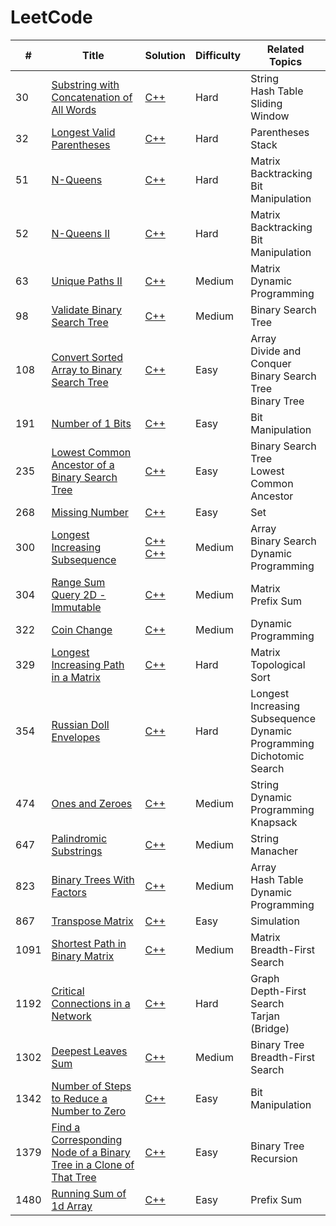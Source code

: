 # LeetCode
| # | Title | Solution | Difficulty | Related Topics |
|---| ----- | -------- | ---------- | -------------- |
| 30 | [Substring with Concatenation of All Words](https://leetcode.com/problems/substring-with-concatenation-of-all-words/) | [C++](https://github.com/GameShiba/LeetCode/blob/e781a55123c4acdf15cd4cf16c4c1ed37635d60b/30.%20Substring%20with%20Concatenation%20of%20All%20Words/30.%20Substring%20with%20Concatenation%20of%20All%20Words%20(Sliding%20Window).cpp) | Hard | String<br>Hash Table<br>Sliding Window |
| 32 | [Longest Valid Parentheses](https://leetcode.com/problems/longest-valid-parentheses/) | [C++](https://github.com/GameShiba/LeetCode/blob/cb0c40f80e5576938f6d1bdb07512561f800df99/32.%20Longest%20Valid%20Parentheses/32.%20Longest%20Valid%20Parentheses%20(Stack).cpp) | Hard | Parentheses<br>Stack |
| 51 | [N-Queens](https://leetcode.com/problems/n-queens/) | [C++](https://github.com/GameShiba/LeetCode/blob/f7b0f9a3b9621260ab66220ef9f1ea721d6610ec/51.%20N-Queens/51.%20N-Queens%20(Backtracking).cpp) | Hard | Matrix<br>Backtracking<br>Bit Manipulation |
| 52 | [N-Queens II](https://leetcode.com/problems/n-queens-ii/) | [C++](https://github.com/GameShiba/LeetCode/blob/3c442fb08d2ac77f1cbbcbe72c2991f68735dddc/52.%20N-Queens%20II/52.%20N-Queens%20II%20(Backtracking).cpp) | Hard | Matrix<br>Backtracking<br>Bit Manipulation |
| 63 | [Unique Paths II](https://leetcode.com/problems/unique-paths-ii/) | [C++](https://github.com/GameShiba/LeetCode/blob/9eb4594ba53fcea8f0333e9cba0cd47c252b83a5/63.%20Unique%20Paths%20II/63.%20Unique%20Paths%20II%20(DP).cpp) | Medium | Matrix<br>Dynamic Programming |
| 98 | [Validate Binary Search Tree](https://leetcode.com/problems/validate-binary-search-tree/) | [C++](https://github.com/GameShiba/LeetCode/blob/e8d1767ecc4640cec99f98de8f3dde6acf70323d/98.%20Validate%20Binary%20Search%20Tree/98.%20Validate%20Binary%20Search%20Tree%20(Recursion).cpp) | Medium | Binary Search Tree |
| 108 | [Convert Sorted Array to Binary Search Tree](https://leetcode.com/problems/convert-sorted-array-to-binary-search-tree/) | [C++](https://github.com/GameShiba/LeetCode/blob/4bcb818afddba1a77b6b46f808f92d15c92647ef/108.%20Convert%20Sorted%20Array%20to%20Binary%20Search%20Tree/108.%20Convert%20Sorted%20Array%20to%20Binary%20Search%20Tree%20(Divide%20and%20Conquer).cpp) | Easy | Array<br>Divide and Conquer<br>Binary Search Tree<br>Binary Tree |
| 191 | [Number of 1 Bits](https://leetcode.com/problems/number-of-1-bits/) | [C++](https://github.com/GameShiba/LeetCode/blob/0e6a627789d12ce8ea6f8f378894ac1643ba0db2/191.%20Number%20of%201%20Bits/191.%20Number%20of%201%20Bits%20(Bit%20Manipulation).cpp) | Easy | Bit Manipulation |
| 235 | [Lowest Common Ancestor of a Binary Search Tree](https://leetcode.com/problems/lowest-common-ancestor-of-a-binary-search-tree/) | [C++](https://github.com/GameShiba/LeetCode/blob/d3d3318eb74b8033cc4132b5841834b3264fe102/235.%20Lowest%20Common%20Ancestor%20of%20a%20Binary%20Search%20Tree/235.%20Lowest%20Common%20Ancestor%20of%20a%20Binary%20Search%20Tree%20(Iterative).cpp) | Easy | Binary Search Tree<br>Lowest Common Ancestor |
| 268 | [Missing Number](https://leetcode.com/problems/missing-number/) | [C++](https://github.com/GameShiba/LeetCode/blob/92a46d63dad6b8b28ecae7815e3d7e2f2f71fa7e/268.%20Missing%20Number/268.%20Missing%20Number%20(Set).cpp) | Easy | Set |
| 300 | [Longest Increasing Subsequence](https://leetcode.com/problems/longest-increasing-subsequence/) | [C++](https://github.com/GameShiba/LeetCode/blob/46cec26fae43a2efd8e1241df171667e91e97fb7/300.%20Longest%20Increasing%20Subsequence/300.%20Longest%20Increasing%20Subsequence%20(DP).cpp)<br>[C++](https://github.com/GameShiba/LeetCode/blob/46cec26fae43a2efd8e1241df171667e91e97fb7/300.%20Longest%20Increasing%20Subsequence/300.%20Longest%20Increasing%20Subsequence%20(Binary%20Search).cpp) | Medium | Array<br>Binary Search<br>Dynamic Programming |
| 304 | [Range Sum Query 2D - Immutable](https://leetcode.com/problems/range-sum-query-2d-immutable/) | [C++](https://github.com/GameShiba/LeetCode/blob/8662c30d447525cb36f05b76cf73ad4c4d82a75a/304.%20Range%20Sum%20Query%202D%20-%20Immutable/304.%20Range%20Sum%20Query%202D%20-%20Immutable%20(Prefix%20Sum).cpp) | Medium | Matrix<br>Prefix Sum |
| 322 | [Coin Change](https://leetcode.com/problems/coin-change/) | [C++](https://github.com/GameShiba/LeetCode/blob/a111612e074dc4934205810068b18ec2d0b6f09c/322.%20Coin%20Change/322.%20Coin%20Change%20(DP).cpp) | Medium | Dynamic Programming |
| 329 | [Longest Increasing Path in a Matrix](https://leetcode.com/problems/longest-increasing-path-in-a-matrix/) | [C++](https://github.com/GameShiba/LeetCode/blob/c944fe54f9e3574712a77a20991cdfb1357b5889/329.%20Longest%20Increasing%20Path%20in%20a%20Matrix/329.%20Longest%20Increasing%20Path%20in%20a%20Matrix%20(Topological%20Sort).cpp) | Hard | Matrix<br>Topological Sort |
| 354 | [Russian Doll Envelopes](https://leetcode.com/problems/russian-doll-envelopes/) | [C++](https://github.com/GameShiba/LeetCode/blob/168f6607618589b2bfcf179a3066f56f489ae01e/354.%20Russian%20Doll%20Envelopes/354.%20Russian%20Doll%20Envelopes%20(Dichotomic%20Search).cpp) | Hard | Longest Increasing Subsequence<br>Dynamic Programming<br>Dichotomic Search |
| 474 | [Ones and Zeroes](https://leetcode.com/problems/ones-and-zeroes/) | [C++](https://github.com/GameShiba/LeetCode/blob/0faccfeb9ecfc50a1628a1bd7035b56d4cf268a8/474.%20Ones%20and%20Zeroes/474.%20Ones%20and%20Zeroes%20(Knapsack).cpp) | Medium | String<br>Dynamic Programming<br>Knapsack |
| 647 | [Palindromic Substrings](https://leetcode.com/problems/palindromic-substrings/) | [C++](https://github.com/GameShiba/LeetCode/blob/0faccfeb9ecfc50a1628a1bd7035b56d4cf268a8/647.%20Palindromic%20Substrings/647.%20Palindromic%20Substrings%20(Manacher).cpp) | Medium | String<br>Manacher |
| 823 | [Binary Trees With Factors](https://leetcode.com/problems/binary-trees-with-factors/) | [C++](https://github.com/GameShiba/LeetCode/blob/da32a59150b8f9363437e046218a601f3c7de11e/823.%20Binary%20Trees%20With%20Factors/823.%20Binary%20Trees%20With%20Factors%20(DP).cpp) | Medium | Array<br>Hash Table<br>Dynamic Programming |
| 867 | [Transpose Matrix](https://leetcode.com/problems/transpose-matrix/) | [C++](https://github.com/GameShiba/LeetCode/blob/9f938e926119b355e991c01e9da1795ce852af51/867.%20Transpose%20Matrix/867.%20Transpose%20Matrix%20(Simulation).cpp) | Easy | Simulation |
| 1091 | [Shortest Path in Binary Matrix](https://leetcode.com/problems/shortest-path-in-binary-matrix/) | [C++](https://github.com/GameShiba/LeetCode/blob/ac5f3d9f0b4a998b5d868981ba24d011f2bf8ad1/1091.%20Shortest%20Path%20in%20Binary%20Matrix/1091.%20Shortest%20Path%20in%20Binary%20Matrix%20(BFS).cpp) | Medium | Matrix<br>Breadth-First Search |
| 1192 | [Critical Connections in a Network](https://leetcode.com/problems/critical-connections-in-a-network/) | [C++](https://github.com/GameShiba/LeetCode/blob/11e9aaae1746e1a217527aa1fc75b104828251bb/1192.%20Critical%20Connections%20in%20a%20Network/1192.%20Critical%20Connections%20in%20a%20Network%20(Tarjan).cpp) | Hard | Graph<br>Depth-First Search<br>Tarjan (Bridge) |
| 1302 | [Deepest Leaves Sum](https://leetcode.com/problems/deepest-leaves-sum/) | [C++](https://github.com/GameShiba/LeetCode/blob/a16ebd3ac8722f7b41eaea75bd370d2c0bc649c8/1302.%20Deepest%20Leaves%20Sum/1302.%20Deepest%20Leaves%20Sum%20(BFS).cpp) | Medium | Binary Tree<br>Breadth-First Search |
| 1342 | [Number of Steps to Reduce a Number to Zero](https://leetcode.com/problems/number-of-steps-to-reduce-a-number-to-zero/) | [C++](https://github.com/GameShiba/LeetCode/blob/2ec630b55f4c09105d851081eed2fc8334a5b320/1342.%20Number%20of%20Steps%20to%20Reduce%20a%20Number%20to%20Zero/1342.%20Number%20of%20Steps%20to%20Reduce%20a%20Number%20to%20Zero%20(Bit%20Manipulation).cpp) | Easy | Bit Manipulation |
| 1379 | [Find a Corresponding Node of a Binary Tree in a Clone of That Tree](https://leetcode.com/problems/find-a-corresponding-node-of-a-binary-tree-in-a-clone-of-that-tree/) | [C++](https://github.com/GameShiba/LeetCode/blob/25b4797629b7094336ffcff9fae1a4d6ba40c52e/1379.%20Find%20a%20Corresponding%20Node%20of%20a%20Binary%20Tree%20in%20a%20Clone%20of%20That%20Tree/1379.%20Find%20a%20Corresponding%20Node%20of%20a%20Binary%20Tree%20in%20a%20Clone%20of%20That%20Tree%20(Recursion).cpp) | Easy | Binary Tree<br>Recursion |
| 1480 | [Running Sum of 1d Array](https://leetcode.com/problems/running-sum-of-1d-array/) | [C++](https://github.com/GameShiba/LeetCode/blob/b93a15528b2c71d75792fdb9ef47b48ddfc176de/1480.%20Running%20Sum%20of%201d%20Array/1480.%20Running%20Sum%20of%201d%20Array%20(Prefix%20Sum).cpp) | Easy | Prefix Sum |
